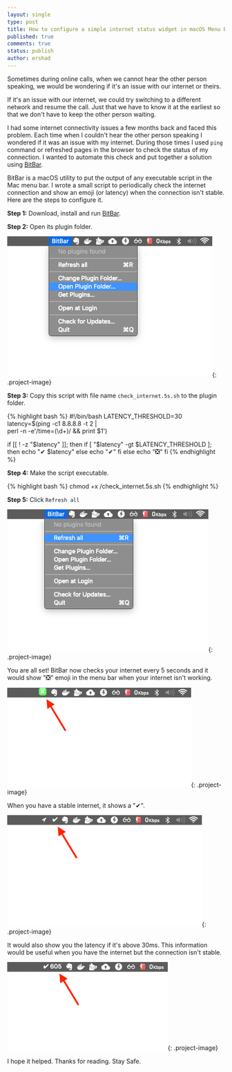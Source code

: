 ```yaml
---
layout: single
type: post
title: How to configure a simple internet status widget in macOS Menu Bar
published: true
comments: true
status: publish
author: ershad
---
```

Sometimes during online calls, when we cannot hear the other person speaking, we would be wondering if it's an issue with our internet or theirs.

If it's an issue with our internet, we could try switching to a different network and resume the call. Just that we have to know it at the earliest so that we don't have to keep the other person waiting.

I had some internet connectivity issues a few months back and faced this problem. Each time when I couldn't hear the other person speaking I wondered if it was an issue with my internet. During those times I used `ping` command or refreshed pages in the browser to check the status of my connection. I wanted to automate this check and put together a solution using [BitBar](https://getbitbar.com).

BitBar is a macOS utility to put the output of any executable script in the Mac menu bar. I wrote a small script to periodically check the internet connection and show an emoji (or latency) when the connection isn't stable. Here are the steps to configure it.

**Step 1:** Download, install and run [BitBar](https://getbitbar.com).

**Step 2:** Open its plugin folder.

![BitBar plugin directory](/assets/images/bitbar_plugin_dir.png){: .project-image}

**Step 3:** Copy this script with file name `check_internet.5s.sh` to the plugin folder.


{% highlight bash %}
#!/bin/bash
LATENCY_THRESHOLD=30
latency=$(ping -c1 8.8.8.8 -t 2 | \
    perl -n -e'/time=(\d+)/ && print $1')

if [[ ! -z "$latency" ]]; then
  if [ "$latency" -gt $LATENCY_THRESHOLD ]; then
    echo "✔︎ $latency"
  else
    echo "✔︎"
  fi
else
  echo "❎"
fi
{% endhighlight %}

**Step 4:** Make the script executable.

{% highlight bash %}
chmod +x <path to>/check_internet.5s.sh
{% endhighlight %}

**Step 5:** Click `Refresh all`

![BitBar Refresh all](/assets/images/bitbar_refresh_all.png){: .project-image}

You are all set! BitBar now checks your internet every 5 seconds and it would show "❎" emoji in the menu bar when your internet isn't working.


![BitBar not connected](/assets/images/bitbar_not_connected.png){: .project-image}

When you have a stable internet, it shows a "✔︎".

![BitBar connected](/assets/images/bitbar_connected.png){: .project-image}

It would also show you the latency if it's above 30ms. This information would be useful when you have the internet but the connection isn't stable.


![BitBar not connected](/assets/images/bitbar_high_latency.png){: .project-image}

I hope it helped. Thanks for reading. Stay Safe.
